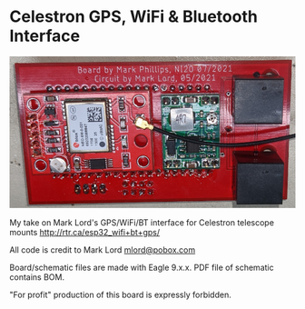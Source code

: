 # Celestron GPS, WiFi & Bluetooth Interface

![finished board](https://github.com/g7ltt/Celestron-GPS-WiFi-BT-Interface/blob/main/Finished_WiFi_GPS_BT.png)

My take on Mark Lord's GPS/WiFi/BT interface for Celestron telescope mounts http://rtr.ca/esp32_wifi+bt+gps/

All code is credit to Mark Lord mlord@pobox.com

Board/schematic files are made with Eagle 9.x.x. PDF file of schematic contains BOM.

"For profit" production of this board is expressly forbidden.


